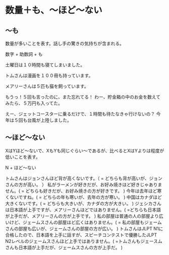 # 数量＋も、〜ほど〜ない


## 〜も
数量が多いことを表す。話し手の驚きの気持ちが含まれる。

数字 + 助数詞 + も

土曜日は１０時間も寝てしまいました。

トムさんは漫画を１００冊も持っています。

メアリーさんは５匹も猫を飼っています。

もうっ！５回も言ったのに、また忘れてる！
わー、貯金箱の中のお金を数えてみたら、５万円も入ってた。

えー、ジェットコースターに乗るだけで、１時間も待たなきゃ行けないの？
今年は５回も台風が上陸しました。




## 〜ほど〜ない
XはYほど〜ないで、XもYも同じぐらい～であるが、比べるとXはYよりは程度が低いことを表す。

N + ほど〜ない

トムさんはジョンさんほど背が高くないです。（ = どちらも背が高いが、ジョンさんの方が高い。
）
私がラーメンが好きだが、お好み焼きほど好きじゃありません。( = どちらも好きだが、お好み焼きの方が好きです。
)
今年は去年ほど寒くないですね。( = どちらの年も寒いが、去年の方が寒い。
)
中国はカナダほど大きくないです。( = どちらも大きいが、カナダの方が大きい。
)
ジェシカさんは日本語が上手ですが、メアリーさんほどではありません。( =どちらも日本語が上手だが、メアリーさんの方が上手です。
)
私の部屋は普通の人の部屋より広いけど、ジェームスさんの部屋ほど広くはありません。( = 私の部屋もジェームさんの部屋も広いが、ジェームさんの部屋の方が広い。
)
トムさんはJLPT N1に合格したので、日本語を上手に話すが、スピーチコンテストで優勝したJLPT N2レベルのジェームスさんほど上手ではありません。( =トムさんもジェースムさんも日本語が上手だが、ジェームスさんの方が上手だ。
)